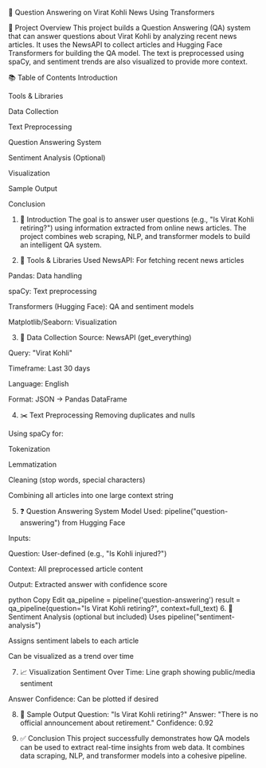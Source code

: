🧠 Question Answering on Virat Kohli News Using Transformers

📌 Project Overview
This project builds a Question Answering (QA) system that can answer questions about Virat Kohli by analyzing recent news articles. It uses the NewsAPI to collect articles and Hugging Face Transformers for building the QA model. The text is preprocessed using spaCy, and sentiment trends are also visualized to provide more context.

📚 Table of Contents
Introduction

Tools & Libraries

Data Collection

Text Preprocessing

Question Answering System

Sentiment Analysis (Optional)

Visualization

Sample Output

Conclusion

1. 🎯 Introduction
The goal is to answer user questions (e.g., "Is Virat Kohli retiring?") using information extracted from online news articles. The project combines web scraping, NLP, and transformer models to build an intelligent QA system.

2. 🧰 Tools & Libraries Used
NewsAPI: For fetching recent news articles

Pandas: Data handling

spaCy: Text preprocessing

Transformers (Hugging Face): QA and sentiment models

Matplotlib/Seaborn: Visualization

3. 📰 Data Collection
Source: NewsAPI (get_everything)

Query: "Virat Kohli"

Timeframe: Last 30 days

Language: English

Format: JSON → Pandas DataFrame

4. ✂️ Text Preprocessing
Removing duplicates and nulls

Using spaCy for:

Tokenization

Lemmatization

Cleaning (stop words, special characters)

Combining all articles into one large context string

5. ❓ Question Answering System
Model Used: pipeline("question-answering") from Hugging Face

Inputs:

Question: User-defined (e.g., "Is Kohli injured?")

Context: All preprocessed article content

Output: Extracted answer with confidence score

python
Copy
Edit
qa_pipeline = pipeline('question-answering')
result = qa_pipeline(question="Is Virat Kohli retiring?", context=full_text)
6. 💬 Sentiment Analysis (optional but included)
Uses pipeline("sentiment-analysis")

Assigns sentiment labels to each article

Can be visualized as a trend over time

7. 📈 Visualization
Sentiment Over Time: Line graph showing public/media sentiment

Answer Confidence: Can be plotted if desired

8. 🧪 Sample Output
Question: "Is Virat Kohli retiring?"
Answer: "There is no official announcement about retirement."
Confidence: 0.92

9. ✅ Conclusion
This project successfully demonstrates how QA models can be used to extract real-time insights from web data. It combines data scraping, NLP, and transformer models into a cohesive pipeline.
